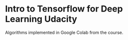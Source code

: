 # Intro to Tensorflow for Deep Learning Udacity

Algorithms implemented in Google Colab from the course.
